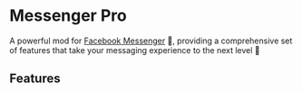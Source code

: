 ### 

# Messenger Pro

A powerful mod for <u>Facebook Messenger</u> 💬, providing a comprehensive set of features that take your messaging experience to the next level 🚀

## Features














